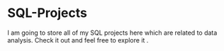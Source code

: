 # SQL-Projects
I am going to store all of my SQL projects here which are related to data analysis. Check it out and feel free to explore it . 
